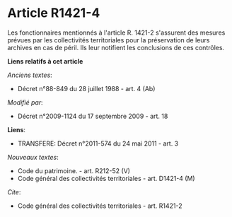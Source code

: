 # Article R1421-4

Les fonctionnaires mentionnés à l'article R. 1421-2 s'assurent des mesures prévues par les collectivités territoriales pour
la préservation de leurs archives en cas de péril. Ils leur notifient les conclusions de ces contrôles.

**Liens relatifs à cet article**

_Anciens textes_:

  - Décret n°88-849 du 28 juillet 1988 - art. 4 (Ab)

_Modifié par_:

  - Décret n°2009-1124 du 17 septembre 2009 - art. 18

**Liens**:

  - TRANSFERE: Décret n°2011-574 du 24 mai 2011 - art. 3

_Nouveaux textes_:

  - Code du patrimoine. - art. R212-52 (V)
  - Code général des collectivités territoriales - art. D1421-4 (M)

_Cite_:

  - Code général des collectivités territoriales - art. R1421-2
